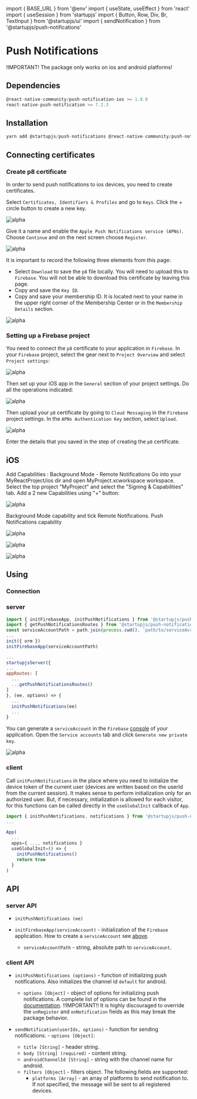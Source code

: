 import { BASE_URL } from '@env'
import { useState, useEffect } from 'react'
import { useSession } from 'startupjs'
import { Button, Row, Div, Br, TextInput } from '@startupjs/ui'
import { sendNotification } from '@startupjs/push-notifications'

# Push Notifications

!IMPORTANT! The package only works on ios and android platforms!

## Dependencies

```js
@react-native-community/push-notification-ios >= 1.8.0
react-native-push-notification >= 7.2.3
```

## Installation

```js
yarn add @startupjs/push-notifications @react-native-community/push-notification-ios react-native-push-notification
```


## Connecting certificates

### Create p8 certificate

In order to send push notifications to ios devices, you need to create certificates.

Select `Certificates, Identifiers & Profiles` and go to `Keys`. Click the + circle button to create a new key.

![alpha](/img/docs/push-notifications/pushs2.png "Certificates, Identifiers & Profiles")

Give it a name and enable the `Apple Push Notifications service (APNs)`. Choose `Continue` and on the next screen choose `Register`.

![alpha](/img/docs/push-notifications/pushs3.png "Apple Push Notifications service (APNs)")

It is important to record the following three elements from this page:

- Select `Download` to save the `p8` file locally. You will need to upload this to `Firebase`. You will not be able to download this certificate by leaving this page.
- Copy and save the `Key ID`.
- Copy and save your membership ID. It is located next to your name in the upper right corner of the Membership Center or in the `Membership Details` section.

![alpha](/img/docs/push-notifications/pushs4.png "Apple Push Notifications service (APNs)")

### Setting up a Firebase project

You need to connect the `p8` certificate to your application in `Firebase`. In your `Firebase` project, select the gear next to `Project Overview` and select `Project settings`:

![alpha](/img/docs/push-notifications/pushs5.png "Apple Push Notifications service (APNs)")

Then set up your iOS app in the `General` section of your project settings. Do all the operations indicated:

![alpha](/img/docs/push-notifications/pushs6.png "Apple Push Notifications service (APNs)")

Then upload your `p8` certificate by going to `Cloud Messaging` in the `Firebase` project settings. In the `APNs Authentication Key` section, select `Upload`.

![alpha](/img/docs/push-notifications/pushs7.png "Apple Push Notifications service (APNs)")

Enter the details that you saved in the step of creating the `p8` certificate.

## iOS

Add Capabilities : Background Mode - Remote Notifications
Go into your MyReactProject/ios dir and open MyProject.xcworkspace workspace. Select the top project "MyProject" and select the "Signing & Capabilities" tab. Add a 2 new Capabilities using "+" button:

![alpha](/img/docs/push-notifications/pushs8.png "Apple XCode Capabilities")

Background Mode capability and tick Remote Notifications.
Push Notifications capability

![alpha](/img/docs/push-notifications/pushs9.png "Apple XCode Capabilities")

![alpha](/img/docs/push-notifications/pushs10.png "Apple XCode Capabilities")

![alpha](/img/docs/push-notifications/pushs11.png "Apple XCode Capabilities")

## Using

### Connection

### server

```js
import { initFirebaseApp, initPushNotifications } from '@startupjs/push-notifications/server'
import { getPushNotificationsRoutes } from '@startupjs/push-notifications/isomorphic'
const serviceAccountPath = path.join(process.cwd(), 'path/to/serviceAccountKey.json')
...
init({ orm })
initFirebaseApp(serviceAccountPath)

...
startupjsServer({
...
appRoutes: [
  ...
  ...getPushNotificationsRoutes()
]
}, (ee, options) => {
  ...
  initPushNotifications(ee)
  ...
}

```
You can generate a `serviceAccount` in the `Firebase` [console](https://console.firebase.google.com/project/) of your application. Open the `Service accounts` tab and click `Generate new private key`.

![alpha](/img/docs/push-notifications/pushs1.png "firebase admin")

### client

Call `initPushNotifications` in the place where you need to initialize the device token of the current user (devices are written based on the userId from the current session). It makes sense to perform initialization only for an authorized user. But, if necessary, initialization is allowed for each visitor, for this functions can be called directly in the `useGlobalInit` callback of `App`.

```js
import { initPushNotifications, notifications } from '@startupjs/push-notifications'
...

App(
  ...
  apps={ ..., notifications }
  useGlobalInit=() => {
    initPushNotifications()
    return true
  }
)
```

## API

### server API

- `initPushNotifications (ee)`

- `initFirebaseApp(serviceAccount)` - initialization of the `Firebase` application. How to create a `serviceAccount` see [above](/docs/libraries/push-notofications#server).
  - `serviceAccountPath` - string, absolute path to `serviceAccount`.

### client API

- `initPushNotifications (options)` - function of initializing push notifications. Also initializes the channel id `default` for android.
  - `options [Object]` - object of options for initializing push notifications. A complete list of options can be found in the [documentation](https://github.com/zo0r/react-native-push-notification#usage). !!IMPORTANT!! It is highly discouraged to override the `onRegister` and `onNotification` fields as this may break the package behavior.

- `sendNotification(userIds, options)` - function for sending notifications. - `options [Object]`:
    - `title [String]` - header string.
    - `body [String] (required)` - content string.
    - `androidChannelId [String]` - string with the channel name for android.
    - `filters [Object]` - filters object. The following fields are supported:
      - `platforms [Array]` - an array of platforms to send notification to. If not specified, the message will be sent to all registered devices.

